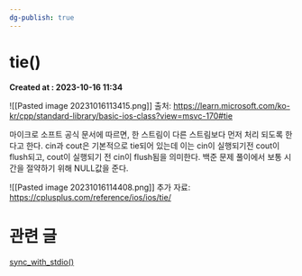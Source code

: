 ```yaml
---
dg-publish: true
---
```


# tie()
**Created at : 2023-10-16 11:34**

![[Pasted image 20231016113415.png]]
출처: https://learn.microsoft.com/ko-kr/cpp/standard-library/basic-ios-class?view=msvc-170#tie

마이크로 소프트 공식 문서에 따르면, 한 스트림이 다른 스트림보다 먼저 처리 되도록 한다고 한다. cin과 cout은 기본적으로 tie되어 있는데 이는 cin이 실행되기전 cout이 flush되고, cout이 실행되기 전 cin이 flush됨을 의미한다.
백준 문제 풀이에서 보통 시간을 절약하기 위해 NULL값을 준다.

![[Pasted image 20231016114408.png]]
추가 자료: https://cplusplus.com/reference/ios/ios/tie/

# 관련 글
[sync_with_stdio()](sync_with_stdio().md)